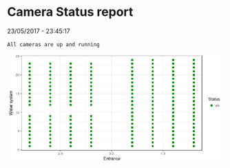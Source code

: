 Camera Status report
================
23/05/2017 - 23:45:17

    All cameras are up and running

![](camreport_files/figure-markdown_github/unnamed-chunk-2-1.png)
